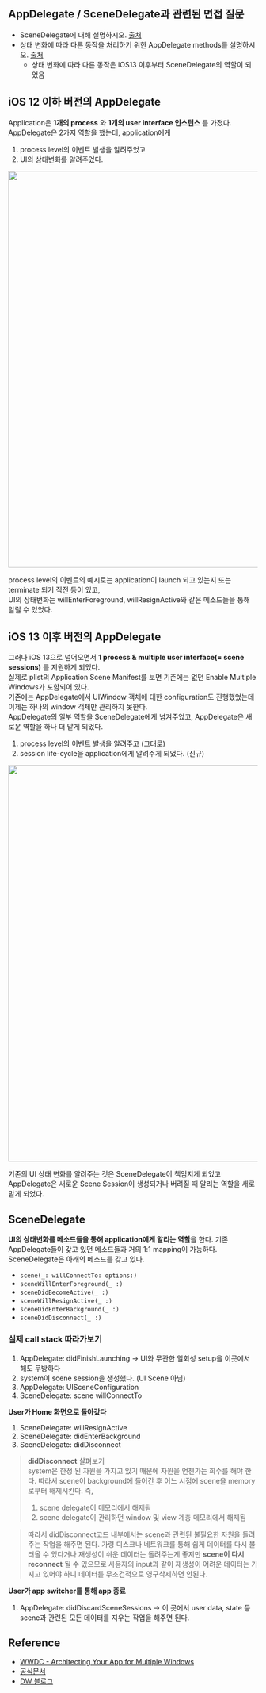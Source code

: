 
## AppDelegate / SceneDelegate과 관련된 면접 질문

* SceneDelegate에 대해 설명하시오. [출처](https://github.com/JeaSungLEE/iOSInterviewquestions#ios)
* 상태 변화에 따라 다른 동작을 처리하기 위한 AppDelegate methods를 설명하시오. [출처](https://github.com/JeaSungLEE/iOSInterviewquestions#ios)
  * 상태 변화에 따라 다른 동작은 iOS13 이후부터 SceneDelegate의 역할이 되었음

## iOS 12 이하 버전의 AppDelegate

Application은 **1개의 process** 와 **1개의 user interface 인스턴스** 를 가졌다. <br>
AppDelegate은 2가지 역할을 했는데, application에게

1. process level의 이벤트 발생을 알려주었고
2. UI의 상태변화를 알려주었다.

<img width = 800, src = "https://i.imgur.com/sUu5zrc.png">

process level의 이벤트의 예시로는 application이 launch 되고 있는지 또는 terminate 되기 직전 등이 있고, <br>
UI의 상태변화는 willEnterForeground, willResignActive와 같은 메소드들을 통해 알릴 수 있었다.

## iOS 13 이후 버전의 AppDelegate

그러나 iOS 13으로 넘어오면서 **1 process & multiple user interface(= scene sessions)** 를 지원하게 되었다. <br>
실제로 plist의 Application Scene Manifest를 보면 기존에는 없던 Enable Multiple Windows가 포함되어 있다.<br>
기존에는 AppDelegate에서 UIWindow 객체에 대한 configuration도 진행했었는데 이제는 하나의 window 객체만 관리하지 못한다.<br>
AppDelegate의 일부 역할을 SceneDelegate에게 넘겨주었고, AppDelegate은 새로운 역할을 하나 더 맡게 되었다.

1. process level의 이벤트 발생을 알려주고 (그대로)
2. session life-cycle을 application에게 알려주게 되었다. (신규)

<img width = 800, src = "https://i.imgur.com/rytWU1q.png">

기존의 UI 상태 변화를 알려주는 것은 SceneDelegate이 책임지게 되었고 AppDelegate은 새로운 Scene Session이 생성되거나 버려질 때 알리는 역할을 새로 맡게 되었다.

## SceneDelegate

**UI의 상태변화를 메소드들을 통해 application에게 알리는 역할**을 한다. 기존 AppDelegate들이 갖고 있던 메소드들과 거의 1:1 mapping이 가능하다.<br>
SceneDelegate은 아래의 메소드를 갖고 있다.
* ```scene(_: willConnectTo: options:)```
* ```sceneWillEnterForeground(_ :)```
* ```sceneDidBecomeActive(_ :)```
* ```sceneWillResignActive(_ :)```
* ```sceneDidEnterBackground(_ :)```
* ```sceneDidDisconnect(_ :)``` 

### 실제 call stack 따라가보기

1. AppDelegate: didFinishLaunching → UI와 무관한 일회성 setup을 이곳에서 해도 무방하다
2. system이 scene session을 생성했다. (UI Scene 아님)
3. AppDelegate: UISceneConfiguration
4. SceneDelegate: scene willConnectTo

**User가 Home 화면으로 돌아갔다** <br>

1. SceneDelegate: willResignActive
2. SceneDelegate: didEnterBackground
3. SceneDelegate: didDisconnect

> **didDisconnect** 살펴보기 <br>
> system은 한정 된 자원을 가지고 있기 때문에 자원을 언젠가는 회수를 해야 한다. 따라서 scene이 background에 들어간 후 어느 시점에 scene을 memory로부터 해제시킨다. 즉, <br>
> 1. scene delegate이 메모리에서 해제됨<br>
> 2. scene delegate이 관리하던 window 및 view 계층 메모리에서 해제됨

> 따라서 didDisconnect코드 내부에서는 scene과 관련된 불필요한 자원을 돌려주는 작업을 해주면 된다. 가령 디스크나 네트워크를 통해 쉽게 데이터를 다시 불러올 수 있다거나
재생성이 쉬운 데이터는 돌려주는게 좋지만 **scene이 다시 reconnect** 될 수 있으므로 사용자의 input과 같이 재생성이 어려운 데이터는 가지고 있어야 하니 데이터를 무조건적으로 영구삭제하면 안된다.

**User가 app switcher틑 통해 app 종료**

1. AppDelegate: didDiscardSceneSessions → 이 곳에서 user data, state 등 scene과 관련된 모든 데이터를 지우는 작업을 해주면 된다.

## Reference

* [WWDC - Architecting Your App for Multiple Windows](https://developer.apple.com/videos/play/wwdc2019/258/)
* [공식문서](https://developer.apple.com/documentation/uikit/uiapplicationdelegate)
* [DW 블로그](https://www.donnywals.com/understanding-the-ios-13-scene-delegate/)

